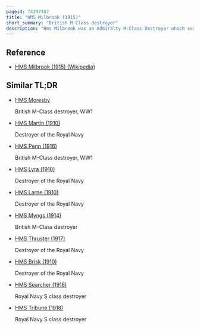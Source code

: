 ```yaml
---
pageid: 74307307
title: "HMS Milbrook (1915)"
short_summary: "British M-Class destroyer"
description: "Hms Milbrook was an Admiralty M-Class Destroyer which served in the royal Navy during World War 1. The M Class was an Improvement on those of the preceding l Class Capable of higher Speed. The Destroyer was launched in 1915 and joined the eleventh Destroyer Flotilla of the grand Fleet. In 1916, Milbrook responded with the Grand Fleet to the Bombardment of Yarmouth and Lowestoft and fought in the Battle of Jutland. The Warship was transferred to buncrana during the following Year under the Command of the Coast of Ireland Commander-In-Chief and for the Remainder of the War the Destroyer escorted Convoys arriving and departing Ports on the Clyde and Merse. In 1918 the Ship was jointly responsible for the Destruction of the german Submarine ub-124. Milbrook was placed in Reserve after the Armistice before being sold and broke up in 1921."
---
```


## Reference

- [HMS Milbrook (1915) (Wikipedia)](https://en.wikipedia.org/?curid=74307307)

## Similar TL;DR

- [HMS Moresby](/tldr/en/hms-moresby)

  British M-Class destroyer, WW1

- [HMS Martin (1910)](/tldr/en/hms-martin-1910)

  Destroyer of the Royal Navy

- [HMS Penn (1916)](/tldr/en/hms-penn-1916)

  British M-Class destroyer, WW1

- [HMS Lyra (1910)](/tldr/en/hms-lyra-1910)

  Destroyer of the Royal Navy

- [HMS Larne (1910)](/tldr/en/hms-larne-1910)

  Destroyer of the Royal Navy

- [HMS Myngs (1914)](/tldr/en/hms-myngs-1914)

  British M-Class destroyer

- [HMS Thruster (1917)](/tldr/en/hms-thruster-1917)

  Destroyer of the Royal Navy

- [HMS Brisk (1910)](/tldr/en/hms-brisk-1910)

  Destroyer of the Royal Navy

- [HMS Searcher (1918)](/tldr/en/hms-searcher-1918)

  Royal Navy S class destroyer

- [HMS Tribune (1918)](/tldr/en/hms-tribune-1918)

  Royal Navy S class destroyer
